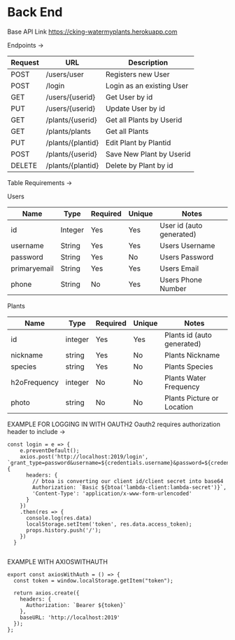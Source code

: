 # Back End
Base API Link
https://cking-watermyplants.herokuapp.com

Endpoints ->

| Request | URL               | Description                 |
| ------- | ----------------- | --------------------------- |
| POST    | /users/user       | Registers new User          |
| POST    | /login            | Login as an existing User   |
| GET     | /users/{userid}   | Get User by id              |
| PUT     | /users/{userid}   | Update User by id           |
| GET     | /plants/{userid}  | Get all Plants by Userid    |
| GET     | /plants/plants    | Get all Plants              |
| PUT     | /plants/{plantid} | Edit Plant by Plantid       |
| POST    | /plants/{userid}  | Save New Plant by Userid    |
| DELETE  | /plants/{plantid} | Delete by Plant by id       |

Table Requirements ->

Users

| Name         | Type    | Required | Unique | Notes                     |
| ------------ | ------- | -------- | ------ | ------------------------- |
| id           | Integer | Yes      | Yes    | User id (auto generated)  |
| username     | String  | Yes      | Yes    | Users Username            |
| password     | String  | Yes      | No     | Users Password            |
| primaryemail | String  | Yes      | Yes    | Users Email               |
| phone        | String  | No       | Yes    | Users Phone Number        |

Plants

| Name         | Type    | Required | Unique | Notes                      |
| ------------ | ------- | -------- | ------ | -------------------------- |
| id           | integer | Yes      | Yes    | Plants id (auto generated) |
| nickname     | string  | Yes      | No     | Plants Nickname            |
| species      | string  | Yes      | No     | Plants Species             |
| h2oFrequency | integer | No       | No     | Plants Water Frequency     |
| photo        | string  | No       | No     | Plants Picture or Location |





EXAMPLE FOR LOGGING IN WITH OAUTH2
Oauth2 requires authorization header to include ->

```
const login = e => {
    e.preventDefault();
    axios.post('http://localhost:2019/login', `grant_type=password&username=${credentials.username}&password=${credentials.password}`, {
      headers: {
        // btoa is converting our client id/client secret into base64
        Authorization: `Basic ${btoa('lambda-client:lambda-secret')}`,
        'Content-Type': 'application/x-www-form-urlencoded'
      }
    })
    .then(res => {
      console.log(res.data)
      localStorage.setItem('token', res.data.access_token);
      props.history.push('/');
    })
  }


```

EXAMPLE WITH AXIOSWITHAUTH

```
export const axiosWithAuth = () => {
  const token = window.localStorage.getItem("token"); 

  return axios.create({
    headers: {
      Authorization: `Bearer ${token}`
    },
    baseURL: 'http://localhost:2019'
  });
};

```









